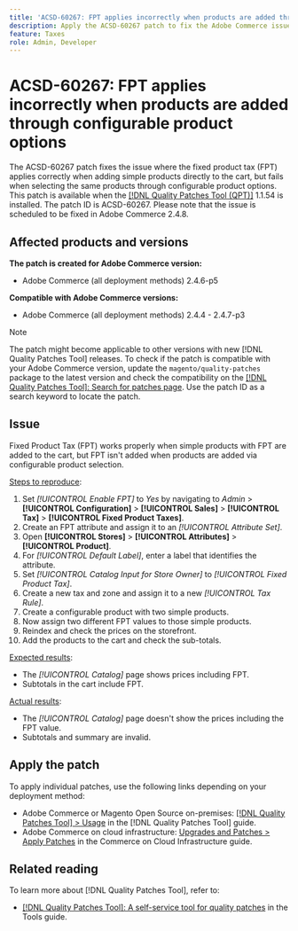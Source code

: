 ```yaml
---
title: 'ACSD-60267: FPT applies incorrectly when products are added through configurable product options'
description: Apply the ACSD-60267 patch to fix the Adobe Commerce issue where the fixed product tax (FPT) applies correctly when adding simple products directly to the cart, but fails when selecting the same products through configurable product options.
feature: Taxes
role: Admin, Developer
---
```

# ACSD-60267: FPT applies incorrectly when products are added through configurable product options

The ACSD-60267 patch fixes the issue where the fixed product tax (FPT) applies correctly when adding simple products directly to the cart, but fails when selecting the same products through configurable product options. This patch is available when the [[!DNL Quality Patches Tool (QPT)]](https://experienceleague.adobe.com/docs/commerce-operations/tools/quality-patches-tool/usage.html) 1.1.54 is installed. The patch ID is ACSD-60267. Please note that the issue is scheduled to be fixed in Adobe Commerce 2.4.8.

## Affected products and versions

**The patch is created for Adobe Commerce version:**

* Adobe Commerce (all deployment methods) 2.4.6-p5

**Compatible with Adobe Commerce versions:**

* Adobe Commerce (all deployment methods) 2.4.4 - 2.4.7-p3

>[!NOTE]
>
>The patch might become applicable to other versions with new [!DNL Quality Patches Tool] releases. To check if the patch is compatible with your Adobe Commerce version, update the `magento/quality-patches` package to the latest version and check the compatibility on the [[!DNL Quality Patches Tool]: Search for patches page](https://experienceleague.adobe.com/tools/commerce-quality-patches/index.html). Use the patch ID as a search keyword to locate the patch.

## Issue

Fixed Product Tax (FPT) works properly when simple products with FPT are added to the cart, but FPT isn't added when products are added via configurable product selection.

<u>Steps to reproduce</u>:

1. Set *[!UICONTROL Enable FPT]* to *Yes* by navigating to *Admin* > **[!UICONTROL Configuration]** > **[!UICONTROL Sales]** > **[!UICONTROL Tax]** > **[!UICONTROL Fixed Product Taxes]**.
1. Create an FPT attribute and assign it to an *[!UICONTROL Attribute Set]*.
1. Open **[!UICONTROL Stores]** > **[!UICONTROL Attributes]** > **[!UICONTROL Product]**.
1. For *[!UICONTROL Default Label]*, enter a label that identifies the attribute.
1. Set *[!UICONTROL Catalog Input for Store Owner]* to *[!UICONTROL Fixed Product Tax]*.
1. Create a new tax and zone and assign it to a new *[!UICONTROL Tax Rule]*.
1. Create a configurable product with two simple products.
1. Now assign two different FPT values to those simple products.
1. Reindex and check the prices on the storefront.
1. Add the products to the cart and check the sub-totals.

<u>Expected results</u>:

* The *[!UICONTROL Catalog]* page shows prices including FPT. 
* Subtotals in the cart include FPT.

<u>Actual results</u>:

* The *[!UICONTROL Catalog]* page doesn't show the prices including the FPT value. 
* Subtotals and summary are invalid.

## Apply the patch

To apply individual patches, use the following links depending on your deployment method:

* Adobe Commerce or Magento Open Source on-premises: [[!DNL Quality Patches Tool] > Usage](/help/tools/quality-patches-tool/usage.md) in the [!DNL Quality Patches Tool] guide.
* Adobe Commerce on cloud infrastructure: [Upgrades and Patches > Apply Patches](https://experienceleague.adobe.com/docs/commerce-cloud-service/user-guide/develop/upgrade/apply-patches.html) in the Commerce on Cloud Infrastructure guide.

## Related reading

To learn more about [!DNL Quality Patches Tool], refer to:

* [[!DNL Quality Patches Tool]: A self-service tool for quality patches](/help/tools/quality-patches-tool/quality-patches-tool-to-self-serve-quality-patches.md) in the Tools guide.

